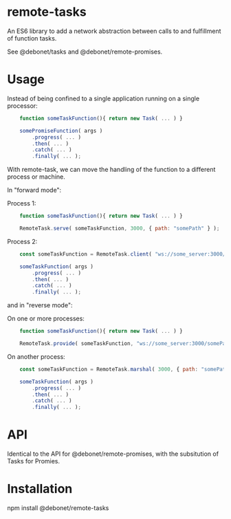 # remote-tasks

An ES6 library to add a network abstraction between calls to and fulfillment of function tasks. 

See @debonet/tasks and @debonet/remote-promises.

# Usage

Instead of being confined to a single application running on a single processor:

```javascript
	function someTaskFunction(){ return new Task( ... ) }

	somePromiseFunction( args )
		.progress( ... )
		.then( ... )
		.catch( ... )
		.finally( ... );

```


With remote-task, we can move the handling of the function to a different process or machine.

In "forward mode": 

Process 1:

```javascript
	function someTaskFunction(){ return new Task( ... ) }

	RemoteTask.serve( someTaskFunction, 3000, { path: "somePath" } );
```

Process 2:

```javascript
	const someTaskFunction = RemoteTask.client( "ws://some_server:3000/somePath" );

	someTaskFunction( args )
		.progress( ... )
		.then( ... )
		.catch( ... )
		.finally( ... );
```


and in "reverse mode":



On one or more processes:

```javascript
	function someTaskFunction(){ return new Task( ... ) }

	RemoteTask.provide( someTaskFunction, "ws://some_server:3000/somePath" );
```

On another process:

```javascript
	const someTaskFunction = RemoteTask.marshal( 3000, { path: "somePath" } );

	someTaskFunction( args )
		.progress( ... )
		.then( ... )
		.catch( ... )
		.finally( ... );
```



# API

Identical to the API for @debonet/remote-promises, with the subsitution of Tasks for Promies.


# Installation

npm install @debonet/remote-tasks


